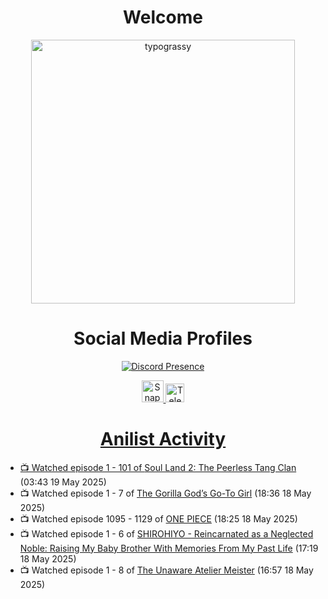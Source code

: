 <div align="center">

# Welcome
<a href="https://github.com/kawarimidoll/typograssy">
    <img alt="typograssy" src="https://typograssy.deno.dev/api?text=%E3%82%88%E3%81%86%E3%81%93%E3%81%9D%E3%81%BF%E3%81%AA%E3%81%95%E3%82%93%20-%20Sheby--&&l0=none&l1=82d9d0&l2=027353&l3=038c4c&l4=01402e&bg=none&frame=none&speed=100&comment=" width="421.99">
</a>

</div>

<div align="center">

# Social Media Profiles

[![Discord Presence](https://lanyard.cnrad.dev/api/612532963938271232)](https://discord.com/users/612532963938271232)


<a href="https://www.snapchat.com/add/a.sheby" title="Snapchat Profile">
    <img src="https://www.freepnglogos.com/uploads/snapchat-logo-png-0.png" width="35" alt="Snapchat Logo" />


<a href="https://t.me/ASheby" title="Telegram Profile">
    <img src="https://www.freepnglogos.com/uploads/telegram-logo-png-0.png" width="30" alt="Telegram Logo" />


</div>

<div align="center">

# Anilist Activity

</div>

<!-- ANILIST_ACTIVITY:start -->

-   📺 Watched episode 1 - 101 of [Soul Land 2: The Peerless Tang Clan](https://anilist.co/anime/137683) (03:43 19 May 2025)
-   📺 Watched episode 1 - 7 of [The Gorilla God’s Go-To Girl](https://anilist.co/anime/182060) (18:36 18 May 2025)
-   📺 Watched episode 1095 - 1129 of [ONE PIECE](https://anilist.co/anime/21) (18:25 18 May 2025)
-   📺 Watched episode 1 - 6 of [SHIROHIYO - Reincarnated as a Neglected Noble: Raising My Baby Brother With Memories From My Past Life](https://anilist.co/anime/179541) (17:19 18 May 2025)
-   📺 Watched episode 1 - 8 of [The Unaware Atelier Meister](https://anilist.co/anime/183133) (16:57 18 May 2025)

<!-- ANILIST_ACTIVITY:end -->
